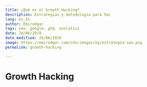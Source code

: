 ```yaml
---
title: ¿Qué es el Growth Hacking?
description: Estrategias y metodología para hac
lang: es_ES
author: Emirodgar
tags: seo, google, gtm, analytics
date: 28/06/2019
date_modified: 28/06/2019
image: https://emirodgar.com/cdn/images/og/estrategia-seo.png
permalink: growth-hacking

---
```

# Growth Hacking 
<!--stackedit_data:
eyJoaXN0b3J5IjpbLTM5Mzg5NzQ5OV19
-->